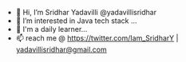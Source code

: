 - 👋 Hi, I’m Sridhar Yadavilli @yadavillisridhar
- 👀 I’m interested in Java tech stack ...
- 🌱 I'm a daily learner...
- 📫 reach me @ https://twitter.com/Iam_SridharY | yadavillisridhar@gmail.com

<!---
yadavillisridhar/yadavillisridhar is a ✨ special ✨ repository because its `README.md` (this file) appears on your GitHub profile.
You can click the Preview link to take a look at your changes.
--->
